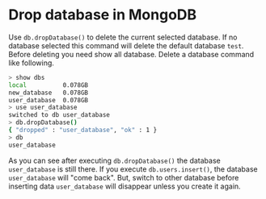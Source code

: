 # Drop database in MongoDB
Use ``db.dropDatabase()`` to delete the current selected database. If no database selected this 
command will delete the default database ``test``. Before deleting you need show all database. 
Delete a database command like following.
```bash
> show dbs
local          0.078GB
new_database   0.078GB
user_database  0.078GB
> use user_database
switched to db user_database
> db.dropDatabase()
{ "dropped" : "user_database", "ok" : 1 }
> db
user_database
```
As you can see after executing ``db.dropDatabase()`` the database ``user_database`` is still there.
If you execute ``db.users.insert()``, the database ``user_database`` will "come back". But, switch to
other database before inserting data ``user_database`` will disappear unless you create it again.